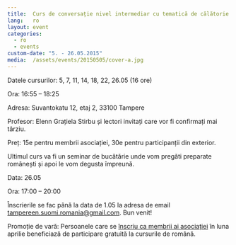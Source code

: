 ```yaml
---
title:  Curs de conversație nivel intermediar cu tematică de călătorie
lang:   ro
layout: event
categories:
  - ro
  - events
custom-date: "5. - 26.05.2015"
media:  /assets/events/20150505/cover-a.jpg
---
```


Datele cursurilor: 5, 7, 11, 14, 18, 22, 26.05 (16 ore)

Ora: 16:55 – 18:25

Adresa: Suvantokatu 12, etaj 2, 33100 Tampere

Profesor: Elenn Grațiela Stirbu și lectori invitați care vor fi confirmați mai târziu.

Preț: 15e pentru membrii asociației, 30e pentru participanții din exterior.

Ultimul curs va fi un seminar de bucătărie unde vom pregăti preparate românești și apoi le vom degusta împreună.

Data: 26.05

Ora: 17:00 – 20:00

Înscrierile se fac până la data de 1.05 la adresa de email [tampereen.suomi.romania@gmail.com](mailto:tampereen.suomi.romania@gmail.com). Bun venit!

Promoție de vară: Persoanele care se [înscriu ca membrii ai asociației](/ro#join) în luna aprilie beneficiază de participare gratuită la cursurile de română.